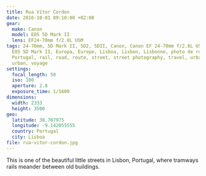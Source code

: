 ```yaml
---
title: Rua Vítor Cordon
date: 2016-10-01 09:10:00 +02:00
gear:
  make: Canon
  model: EOS 5D Mark II
  lens: EF24-70mm f/2.8L USM
tags: 24-70mm, 5D Mark II, 5D2, 5DII, Canon, Canon EF 24-70mm f/2.8L USM, Canon
  EOS 5D Mark II, Europa, Europe, Lisboa, Lisbon, Lisbonne, photo de rue,
  Portugal, rail, road, route, street, street photography, travel, urbain,
  urban, voyage
settings:
  focal_length: 50
  iso: 100
  aperture: 2.8
  exposure_time: 1/1600
dimensions:
  width: 2333
  height: 3500
geo:
  latitude: 38.707975
  longitude: -9.142055555
  country: Portugal
  city: Lisboa
file: rua-vitor-cordon.jpg
---
```


This is one of the beautiful little streets in Lisbon, Portugal, where tramways rails meander between old buildings.
